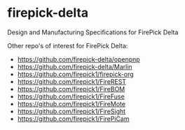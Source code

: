 firepick-delta
==============

Design and Manufacturing Specifications for FirePick Delta


Other repo's of interest for FirePick Delta:

* https://github.com/firepick-delta/openpnp
* https://github.com/firepick-delta/Marlin
* https://github.com/firepick1/firepick-org
* https://github.com/firepick1/FireREST
* https://github.com/firepick1/FireBOM
* https://github.com/firepick1/FireFuse
* https://github.com/firepick1/FireMote
* https://github.com/firepick1/FireSight
* https://github.com/firepick1/FirePiCam

